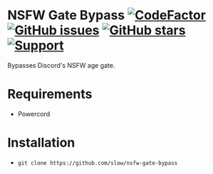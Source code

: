 # NSFW Gate Bypass [![CodeFactor](https://www.codefactor.io/repository/github/slow/nsfw-gate-bypass/badge)](https://www.codefactor.io/repository/github/slow/nsfw-gate-bypass) [![GitHub issues](https://img.shields.io/github/issues/slow/nsfw-gate-bypass?style=flat)](https://github.com/slow/nsfw-gate-bypass/issues) [![GitHub stars](https://img.shields.io/github/stars/slow/nsfw-gate-bypass?style=flat)](https://github.com/slow/nsfw-gate-bypass/stargazers) [![Support](https://img.shields.io/discord/875126204758360094)](https://discord.gg/shnvz5ryAt)
Bypasses Discord's NSFW age gate.

# Requirements
- Powercord

# Installation

-  `git clone https://github.com/slow/nsfw-gate-bypass`


